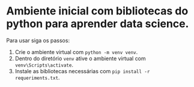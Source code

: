 # Ambiente inicial com bibliotecas do python para aprender data science.
 
 Para usar siga os passos:

1. Crie o ambiente virtual com    ```python -m venv venv```.
2. Dentro do diretório ```venv``` ative o ambiente virtual com   ```venv\Scripts\activate```.
3. Instale as bibliotecas necessárias com  ```pip install -r requeriments.txt```.
